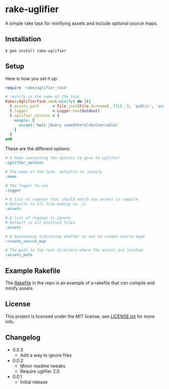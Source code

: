 rake-uglifier
===
A simple rake task for minifying assets and include optional source maps.

Installation
---
```
$ gem install rake-uglifier
```

Setup
---
Here is how you set it up:
```ruby
require 'rake/uglifier_task'

# :minify is the name of the task
Rake::UglifierTask.new(:minify) do |t|
  t.assets_path      = File.join(File.dirname(__FILE__), 'public', 'assets')
  t.logger           = Logger.new($stdout)
  t.uglifier_options = {
    mangle: {
      except: %w($ jQuery someOtherGlobalVariable)
    }
  }
end
```

These are the different options:

```ruby
# A Hash containing the options to give to uglifier
:uglifier_options

# The name of the task, defaults to :minify
:name

# The logger to use
:logger

# A list of regexps that should match any assets to compile
# Defaults to all file ending in .js
:assets

# A list of regexps to ignore
# Default to all minified files
:assets

# A booleaning indicating whether or not to create source maps
:create_source_map

# The path to the root directory where the assets are located.
:assets_path
```

Example Rakefile
---
The [Rakefile](https://github.com/wrapp/rake-uglifier/blob/master/Rakefile) in the repo is an example of a rakefile that can compile and minify
assets.

License
---
This project is licensed under the MIT license, see [LICENSE.txt](https://github.com/wrapp/rake-uglifier/blob/master/LICENSE.txt) for more info.

Changelog
---
 * 0.0.3
   * Add a way to ignore files
 * 0.0.2
   * Minor readme tweaks
   * Require uglifier 2.0
 * 0.0.1
   * Initial release
